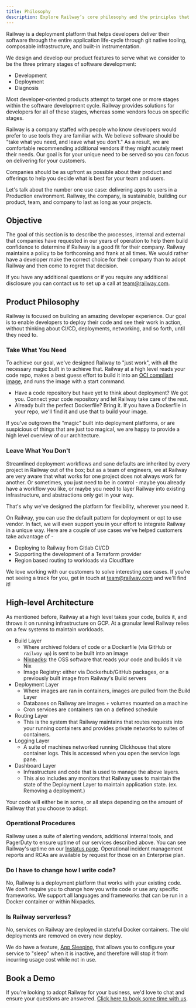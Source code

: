 ```yaml
---
title: Philosophy
description: Explore Railway’s core philosophy and the principles that drive our platform.
---
```


Railway is a deployment platform that helps developers deliver their software through the entire application life-cycle through git native tooling, composable infrastructure, and built-in instrumentation.

We design and develop our product features to serve what we consider to be the three primary stages of software development:

- Development
- Deployment
- Diagnosis

Most developer-oriented products attempt to target one or more stages within the software development cycle. Railway provides solutions for developers for all of these stages, whereas some vendors focus on specific stages.

Railway is a company staffed with people who know developers would prefer to use tools they are familiar with. We believe software should be "take what you need, and leave what you don't." As a result, we are comfortable recommending additional vendors if they might acutely meet their needs. Our goal is for your unique need to be served so you can focus on delivering for your customers.

Companies should be as upfront as possible about their product and offerings to help you decide what is best for your team and users.

Let's talk about the number one use case: delivering apps to users in a Production environment. Railway, the company, is sustainable, building our product, team, and company to last as long as your projects.

## Objective

The goal of this section is to describe the processes, internal and external that companies have requested in our years of operation to help them build confidence to determine if Railway is a good fit for their company. Railway maintains a policy to be forthcoming and frank at all times. We would rather have a developer make the correct choice for their company than to adopt Railway and then come to regret that decision.

If you have any additional questions or if you require any additional disclosure you can contact us to set up a call at [team@railway.com](mailto:team@railway.com).

## Product Philosophy

Railway is focused on building an amazing developer experience. Our goal is to enable developers to deploy their code and see their work in action, without thinking about CI/CD, deployments, networking, and so forth, until they need to.

### Take What You Need

To achieve our goal, we've designed Railway to "just work", with all the necessary magic built in to achieve that. Railway at a high level reads your code repo, makes a best guess effort to build it into an [OCI compliant image](https://opencontainers.org/), and runs the image with a start command.

- Have a code repository but have yet to think about deployment? We got you. Connect your code repository and let Railway take care of the rest.
- Already built the perfect Dockerfile? Bring it. If you have a Dockerfile in your repo, we'll find it and use that to build your image.

If you've outgrown the "magic" built into deployment platforms, or are suspicious of things that are just too magical, we are happy to provide a high level overview of our architecture.

### Leave What You Don't

Streamlined deployment workflows and sane defaults are inherited by every project in Railway out of the box; but as a team of engineers, we at Railway are very aware that what works for one project does not always work for another. Or sometimes, you just need to be in control - maybe you already have a workflow you like, or maybe you need to layer Railway into existing infrastructure, and abstractions only get in your way.

That's why we've designed the platform for flexibility, wherever you need it.

On Railway, you can use the default pattern for deployment or opt to use vendor. In fact, we will even support you in your effort to integrate Railway in a unique way. Here are a couple of use cases we've helped customers take advantage of -

- Deploying to Railway from Gitlab CI/CD
- Supporting the development of a Terraform provider
- Region based routing to workloads via Cloudflare

We love working with our customers to solve interesting use cases. If you're not seeing a track for you, get in touch at [team@railway.com](mailto:team@railway.com) and we'll find it!

## High-level Architecture

As mentioned before, Railway at a high level takes your code, builds it, and throws it on running infrastructure on GCP. At a granular level Railway relies on a few systems to maintain workloads.

- Build Layer
  - Where archived folders of code or a Dockerfile (via GitHub or `railway up`) is sent to be built into an image
  - [Nixpacks](https://nixpacks.com/docs): the OSS software that reads your code and builds it via Nix
  - Image Registry: either via Dockerhub/GitHub packages, or a previously built image from Railway's Build servers
- Deployment Layer
  - Where images are ran in containers, images are pulled from the Build Layer
  - Databases on Railway are images + volumes mounted on a machine
  - Cron services are containers ran on a defined schedule
- Routing Layer
  - This is the system that Railway maintains that routes requests into your running containers and provides private networks to suites of containers.
- Logging Layer
  - A suite of machines networked running Clickhouse that store container logs. This is accessed when you open the service logs pane.
- Dashboard Layer
  - Infrastructure and code that is used to manage the above layers.
  - This also includes any monitors that Railway uses to maintain the state of the Deployment Layer to maintain application state. (ex. Removing a deployment.)

Your code will either be in some, or all steps depending on the amount of Railway that you choose to adopt.

### Operational Procedures

Railway uses a suite of alerting vendors, additional internal tools, and PagerDuty to ensure uptime of our services described above. You can see Railway's uptime on our [Instatus page](https://railway.instatus.com/). Operational incident management reports and RCAs are available by request for those on an Enterprise plan.

### Do I have to change how I write code?

No, Railway is a deployment platform that works with your existing code. We don't require you to change how you write code or use any specific frameworks. We support all languages and frameworks that can be run in a Docker container or within Nixpacks.

### Is Railway serverless?

No, services on Railway are deployed in stateful Docker containers. The old deployments are removed on every new deploy.

We do have a feature, [App Sleeping](/reference/app-sleeping), that allows you to configure your service to "sleep" when it is inactive, and therefore will stop it from incurring usage cost while not in use.

## Book a Demo

If you're looking to adopt Railway for your business, we'd love to chat and ensure your questions are answered. [Click here to book some time with us](https://cal.com/team/railway/work-with-railway?duration=30).
